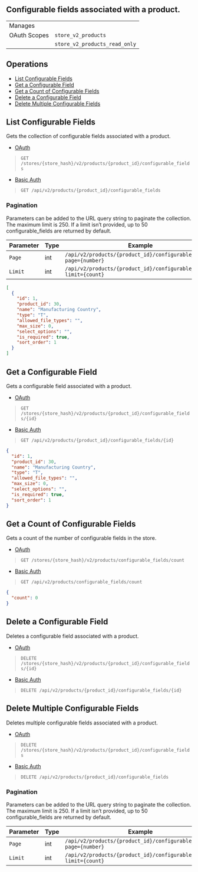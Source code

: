 ## Configurable fields associated with a product.

|||
|---|---|
| Manages |
| OAuth Scopes | `store_v2_products`
||`store_v2_products_read_only`

## Operations

*   [List Configurable Fields](#list-configurable-fields)
*   [Get a Configurable Field](#get-a-configurable-field)
*   [Get a Count of Configurable Fields](#get-a-count-of-configurable-fields)
*   [Delete a Configurable Field](#delete-a-configurable-field)
*   [Delete Multiple Configurable Fields](#delete-multiple-configurable-fields)

## List Configurable Fields

Gets the collection of configurable fields associated with a product.

*   [OAuth](#list-configurable-fields-oauth)
>`GET /stores/{store_hash}/v2/products/{product_id}/configurable_fields`
*   [Basic Auth](#list-configurable-fields-basic)
>`GET /api/v2/products/{product_id}/configurable_fields`

### Pagination

Parameters can be added to the URL query string to paginate the collection. The maximum limit is 250. If a limit isn’t provided, up to 50 configurable_fields are returned by default.

| Parameter | Type | Example |
| --- | --- | --- |
| `Page` | int | `/api/v2/products/{product_id}/configurable_fields?page={number}` |
| `Limit` | int | `/api/v2/products/{product_id}/configurable_fields?limit={count}` |

```json
[
  {
    "id": 1,
    "product_id": 30,
    "name": "Manufacturing Country",
    "type": "T",
    "allowed_file_types": "",
    "max_size": 0,
    "select_options": "",
    "is_required": true,
    "sort_order": 1
  }
]
```

## Get a Configurable Field

Gets a configurable field associated with a product.

*   [OAuth](#get-a-configurable-field-oauth)
>`GET /stores/{store_hash}/v2/products/{product_id}/configurable_fields/{id}`
*   [Basic Auth](#get-a-configurable-field-basic)
>`GET /api/v2/products/{product_id}/configurable_fields/{id}`

```json
{
  "id": 1,
  "product_id": 30,
  "name": "Manufacturing Country",
  "type": "T",
  "allowed_file_types": "",
  "max_size": 0,
  "select_options": "",
  "is_required": true,
  "sort_order": 1
}
```

## Get a Count of Configurable Fields

Gets a count of the number of configurable fields in the store.

*   [OAuth](#get-a-count-of-configurable-fields-oauth)
>`GET /stores/{store_hash}/v2/products/configurable_fields/count`
*   [Basic Auth](#get-a-count-of-configurable-fields-basic)
>`GET /api/v2/products/configurable_fields/count`

```json
{
  "count": 0
}
```

## Delete a Configurable Field

Deletes a configurable field associated with a product.

*   [OAuth](#delete-a-configurable-field-oauth)
>`DELETE /stores/{store_hash}/v2/products/{product_id}/configurable_fields/{id}`
*   [Basic Auth](#delete-a-configurable-field-basic)
>`DELETE /api/v2/products/{product_id}/configurable_fields/{id}`

## Delete Multiple Configurable Fields

Deletes multiple configurable fields associated with a product.

*   [OAuth](#delete-multiple-configurable-fields-oauth)
>`DELETE /stores/{store_hash}/v2/products/{product_id}/configurable_fields`
*   [Basic Auth](#delete-multiple-configurable-fields-basic)
>`DELETE /api/v2/products/{product_id}/configurable_fields`

### Pagination

Parameters can be added to the URL query string to paginate the collection. The maximum limit is 250. If a limit isn’t provided, up to 50 configurable_fields are returned by default.

| Parameter | Type | Example |
| --- | --- | --- |
| `Page` | int | `/api/v2/products/{product_id}/configurable_fields?page={number}` |
| `Limit` | int | `/api/v2/products/{product_id}/configurable_fields?limit={count}` |
